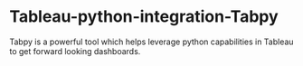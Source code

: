 # Tableau-python-integration-Tabpy
Tabpy is a powerful tool which helps leverage python capabilities in Tableau to get forward looking dashboards.
